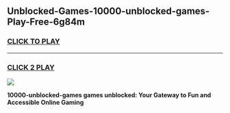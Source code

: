 
## Unblocked-Games-10000-unblocked-games-Play-Free-6g84m
<h3>
<a href="https://premium76.site?title=10000-unblocked-games&ref=10A">CLICK TO PLAY</a></h3>
<hr>

<h3>
<a href="https://premium76.site?title=10000-unblocked-games&ref=10A">CLICK 2 PLAY</a>
  
</h3>

<a href="https://premium76.site?title=10000-unblocked-games&ref=10A"><img src="https://clearcache.store/games.png"></a>


**10000-unblocked-games games unblocked: Your Gateway to Fun and Accessible Online Gaming**
